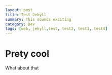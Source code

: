 ```yaml
---
layout: post
title: Test Jekyll
summary: This sounds exciting
category: Dev
tags: [web, jekyll,test, test2, test3, test4]
---
```


# Prety cool

What about that
